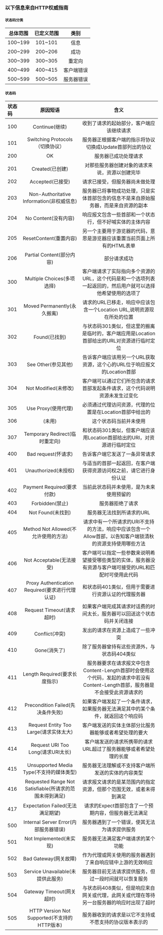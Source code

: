 ### 以下信息来自HTTP权威指南
#### `状态码分类`

| 总体范围 | 已定义范围 |    类别    |
| :------: | :--------: | :--------: |
| 100~199  |  101~101   |    信息    |
| 200~299  |  200~206   |    成功    |
| 300~399  |  300~305   |   重定向   |
| 400~499  |  400~415   | 客户端错误 |
| 500~599  |  500~505   | 服务器错误 |

#### `状态码`

| 状态码 |                        原因短语                         |                             含义                             |
| :----- | :-----------------------------------------------------: | :----------------------------------------------------------: |
| 100    |                     Continue(继续)                      |           收到了请求的起始部分，客户端应该继续请求           |
| 101    |             Switching Protocols（切换协议）             |   服务器正根据客户端的指示将协议切换成Update首部列出的协议   |
| 200    |                           OK                            |                     服务器已成功处理请求                     |
| 201    |                     Created(已创建)                     |        对那些服务器创建对象的请求来说，资源以创建完毕        |
| 202    |                    Accepted(已接受)                     |                请求已接受，但服务器尚未做处理                |
| 203    |        Non-Authoritative Information(非权威信息)        | 服务器已将事物成功处理，只是实体首部包含的信息不是来自原始服务器，而是来自资源的副本 |
| 204    |                  No Content(没有内容)                   |   响应报文包含一些首部和一个状态行，但不好喊实体的主体内容   |
| 205    |                 ResetContent(重置内容)                  | 另一个主要用于游览器的代码，意思是游览器应该重置当前页面上所有的HTML表单 |
| 206    |                Partial Content(部分内容)                |                         部分请求成功                         |
| 300    |               Multiple Choices(多项选择)                | 客户端请求了实际指向多个资源的URL，这个代码是和一个选项列表一起返回的，然后用户就可以选择他希望使用的选项了 |
| 301    |               Moved Permanently(永久搬离)               | 请求的URL已移走，响应中应该包含一个Location URL,说明资源现在所处的位置 |
| 302    |                      Found(已找到)                      | 与状态码301类似，但这里的搬离是临时的，客户端应用是Location首部给出的URL对资源进行临时定位 |
| 303    |                   See Other(参见其他)                   | 告诉客户端应该用另一个URL获取资源，这个心的URL位于响应报文的Location首部 |
| 304    |                  Not Modified(未修改)                   | 客户端可以通过它们所包含的请求首部发起条件请求，这个代码说明资源未发生过变化 |
| 305    |                   Use Proxy(使用代理)                   |   必须通过代理访问资源，代理的位置是在Location首部中给出的   |
| 306    |                         (未用)                          |                    这个状态码当前并未使用                    |
| 307    |             Temporary Redirect(临时重定向)              | 和状态码301类似，但客户端应该用Location首部给出的URI，对资源进行临时定位 |
| 400    |                   Bad request(怀请求)                   |                告诉客户端它发送了一条异常请求                |
| 401    |                  Unauthorized(未授权)                   | 与适当的首部一起返回，在客户端获得资源访问权之前，请它进行身份认证 |
| 402    |               Payment Required(要求付款)                |           当前此状态码并未使用，是为未来使用预留的           |
| 403    |                     Forbidden(禁止)                     |                       服务器拒绝了请求                       |
| 404    |                    Not Found(未找到)                    |                  服务器无法找到所请求的URL                   |
| 405    |          Method Not Allowed(不允许使用的方法)           | 请求中有一个所请求的URI不支持的方法，响应中应该包含一个Allow首部，以告知客户端锁清秋的资源支持使用哪些方法 |
| 406    |                Not Acceptable(无法接受)                 | 客户端可以指定一些参数来说明希望接受哪些类型的实体，服务器没有资源与客户端可接受的URL和匹配时可使用此代码 |
| 407    |     Proxy Authentication Required(要求进行代理认证)     |     和状态码401类似，但用于需要进行资源认证的代理服务器      |
| 408    |                Request Timeout(请求超时)                | 如果客户端完成其请求时话费的时间太长，服务器可以回送这个状态码并关闭连接 |
| 409    |                     Conflict(冲突)                      |               发出的请求在资源上造成了一些冲突               |
| 410    |                      Gone(消失了)                       |         除了服务器曾持有这些资源外，与状态码404类似          |
| 411    |              Length Required(要求长度指示)              | 服务器要求在请求报文中包含Content-Length首部时会使用这个代码，发起的请求中若没有Content-Length首部，服务器是不会接受此资源请求的 |
| 412    |            Precondition Failed(先决条件失败)            | 如果客户端发起了一个条件请求，如果服务器无法满足其中的某个条件，就返回这个响应码 |
| 413    |         Request Entity  Too Large(请求实体太大)         |    客户端发送的实体主体部分比服务器能够或者希望处理的要大    |
| 414    |            Request URI Too Long(请求URI太长)            | 客户端发送的请求所携带的请求URL超过了服务器能够或者希望处理的长度 |
| 415    |        Unsupported  Media Type(不支持的媒体类型)        |      服务器无法理解或不支持客户端所发送的实体的内容类型      |
| 416    | Requested Range Not Satisfiable(所请求的范围未得到满足) | 请求报文请求的是某范围内的指定资源，但那个范围无效，或者未得到满足 |
| 417    |            Expectation Failed(无法满足期望)             |     请求的Expect首部包含了一个预期内容，但服务器无法满足     |
| 500    |          Internal Server Error(内部服务器错误)          |         服务器遇到了一个错误，使其无法为请求提供服务         |
| 501    |                 Not Implemented(未实现)                 |              服务器无法满足客户端请求的某个功能              |
| 502    |                  Bad Gateway(网关故障)                  |  作为代理或网关使用的服务器遇到了来自响应链中上游的无效响应  |
| 503    |            Service Unavailable(未提供此服务)            |    服务器目前无法请求提供服务，但过一段时间就可以恢复服务    |
| 504    |                Gateway Timeout(网关超时)                | 与状态码408类似，但是响应来自网关或代理，此网关或代理在等待另一台服务器的响应时出现了超时 |
| 505    |      HTTP Version Not Supported(不支持的HTTP版本)       |    服务器收到的请求是以它不支持或不愿支持的协议版本表示的    |
